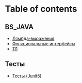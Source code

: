 # Table of contents

## BS\_JAVA

* [Лямбда-выражения](README.md)
* [Функциональные интерфейсы](<README (1).md>)
* [111](bs\_java/111.md)

## Тесты

* [Тесты (Junit5)](testy/testy-junit5.md)
